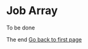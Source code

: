 # Job Array #
To be done

The end
[Go back to first page](https://github.com/yushuf/BiostatComputing/blob/master/P1_Cluster_computing_setup.md)
